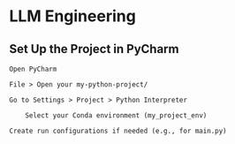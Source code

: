 # LLM Engineering 


## Set Up the Project in PyCharm

    Open PyCharm

    File > Open your my-python-project/

    Go to Settings > Project > Python Interpreter

        Select your Conda environment (my_project_env)

    Create run configurations if needed (e.g., for main.py)

